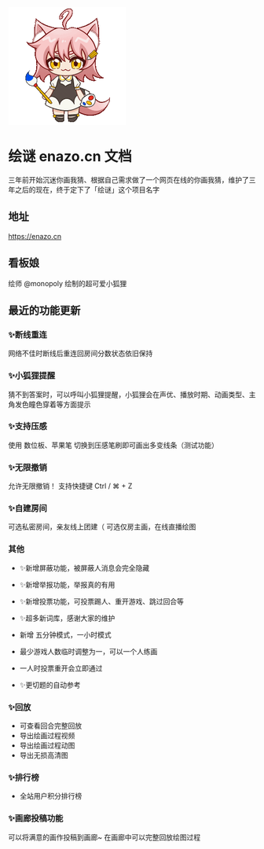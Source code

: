 ![绘谜](images/tail.gif)

# 绘谜 enazo.cn 文档

三年前开始沉迷你画我猜、根据自己需求做了一个网页在线的你画我猜，维护了三年之后的现在，终于定下了「绘谜」这个项目名字

## 地址 
https://enazo.cn

## 看板娘
绘师 @monopoly 绘制的超可爱小狐狸


## 最近的功能更新

### ✨断线重连
网络不佳时断线后重连回房间分数状态依旧保持

### ✨小狐狸提醒
猜不到答案时，可以呼叫小狐狸提醒，小狐狸会在声优、播放时期、动画类型、主角发色瞳色穿着等方面提示

### ✨支持压感
使用 数位板、苹果笔 切换到压感笔刷即可画出多变线条（测试功能）

### ✨无限撤销
允许无限撤销！ 支持快捷键 Ctrl / ⌘ + Z

### ✨自建房间
可选私密房间，亲友线上团建（
可选仅房主画，在线直播绘图

### 其他

 - ✨新增屏蔽功能，被屏蔽人消息会完全隐藏
 - ✨新增举报功能，举报真的有用
 - ✨新增投票功能，可投票踢人、重开游戏、跳过回合等
 - ✨超多新词库，感谢大家的维护

 - 新增 五分钟模式，一小时模式
 - 最少游戏人数临时调整为一，可以一个人练画
 - 一人时投票重开会立即通过


 - ✨更切题的自动参考

### ✨回放
 - 可查看回合完整回放
 - 导出绘画过程视频
 - 导出绘画过程动图
 - 导出无损高清图


### ✨排行榜
 - 全站用户积分排行榜


### ✨画廊投稿功能
可以将满意的画作投稿到画廊~
在画廊中可以完整回放绘图过程
